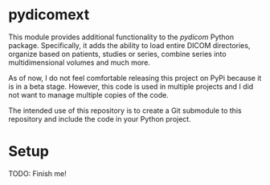 # pydicomext

This module provides additional functionality to the *pydicom* Python package. Specifically, it adds the ability to load entire DICOM directories, organize based on patients, studies or series, combine series into multidimensional volumes and much more.

As of now, I do not feel comfortable releasing this project on PyPi because it is in a beta stage. However, this code is used in multiple projects and I did not want to manage multiple copies of the code. 

The intended use of this repository is to create a Git submodule to this repository and include the code in your Python project.

# Setup

TODO: Finish me!
